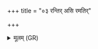 +++
title = "०३ रन्तिर् असि रमतिर्"

+++
<details><summary>मूलम् (GR)</summary>

+++(PSK 20.41.3bcd)+++रन्तिर् असि रमतिर् असि ।  
सं श्रुतेन राधिषीय  
मा श्रुतेन वि राधिषि ॥
</details>
